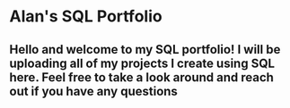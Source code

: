 # Alan's SQL Portfolio

## Hello and welcome to my SQL portfolio! I will be uploading all of my projects I create using SQL here. Feel free to take a look around and reach out if you have any questions
